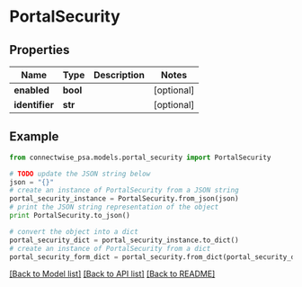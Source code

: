 # PortalSecurity


## Properties
Name | Type | Description | Notes
------------ | ------------- | ------------- | -------------
**enabled** | **bool** |  | [optional] 
**identifier** | **str** |  | [optional] 

## Example

```python
from connectwise_psa.models.portal_security import PortalSecurity

# TODO update the JSON string below
json = "{}"
# create an instance of PortalSecurity from a JSON string
portal_security_instance = PortalSecurity.from_json(json)
# print the JSON string representation of the object
print PortalSecurity.to_json()

# convert the object into a dict
portal_security_dict = portal_security_instance.to_dict()
# create an instance of PortalSecurity from a dict
portal_security_form_dict = portal_security.from_dict(portal_security_dict)
```
[[Back to Model list]](../README.md#documentation-for-models) [[Back to API list]](../README.md#documentation-for-api-endpoints) [[Back to README]](../README.md)


